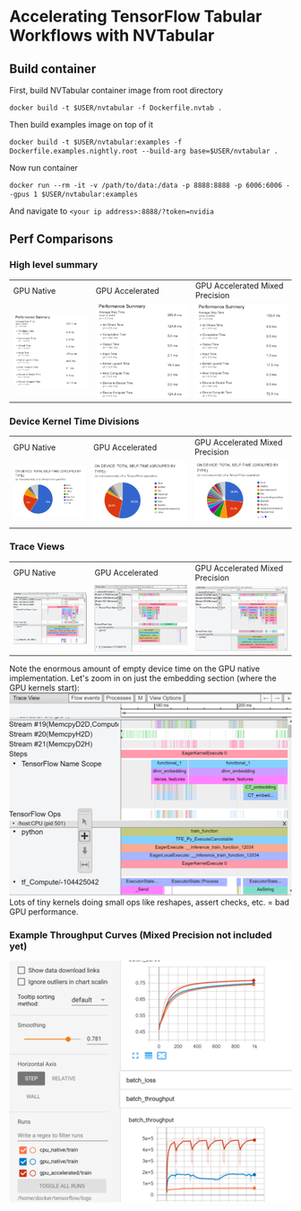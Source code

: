 # Accelerating TensorFlow Tabular Workflows with NVTabular
## Build container
First, build NVTabular container image from root directory
```
docker build -t $USER/nvtabular -f Dockerfile.nvtab .
```
Then build examples image on top of it
```
docker build -t $USER/nvtabular:examples -f Dockerfile.examples.nightly.root --build-arg base=$USER/nvtabular .
```
Now run container
```
docker run --rm -it -v /path/to/data:/data -p 8888:8888 -p 6006:6006 --gpus 1 $USER/nvtabular:examples
```
And navigate to `<your ip address>:8888/?token=nvidia`

## Perf Comparisons
### High level summary
<table>
  <tr>
    <td>GPU Native</td>
    <td>GPU Accelerated</td>
    <td>GPU Accelerated Mixed Precision</td>
  </tr>
  <tr>
    <td><img src="imgs/native/perf-summary.PNG"></td>
    <td><img src="imgs/accelerated/perf-summary.PNG"></td>
    <td><img src="imgs/accelerated-fp16/perf-summary.PNG"></td>
  </tr>
</table>

### Device Kernel Time Divisions
<table>
  <tr>
    <td>GPU Native</td>
    <td>GPU Accelerated</td>
    <td>GPU Accelerated Mixed Precision</td>
  </tr>
  <tr>
    <td><img src="imgs/native/kernel-pie-chart.PNG"></td>
    <td><img src="imgs/accelerated/kernel-pie-chart.PNG"></td>
    <td><img src="imgs/accelerated-fp16/kernel-pie-chart.PNG"></td>
  </tr>
</table>

### Trace Views
<table>
  <tr>
    <td>GPU Native</td>
    <td>GPU Accelerated</td>
    <td>GPU Accelerated Mixed Precision</td>
  </tr>
  <tr>
    <td><img src="imgs/native/trace-view.PNG"></td>
    <td><img src="imgs/accelerated/trace-view.PNG"></td>
    <td><img src="imgs/accelerated-fp16/trace-view.PNG"></td>
  </tr>
</table>

Note the enormous amount of empty device time on the GPU native implementation. Let's zoom in on just the embedding section (where the GPU kernels start):
<img src="imgs/native/trace-view-zoomed.PNG"></img>
Lots of tiny kernels doing small ops like reshapes, assert checks, etc. = bad GPU performance.

### Example Throughput Curves (Mixed Precision not included yet)
<img src="dlrm-train.PNG"></img>
